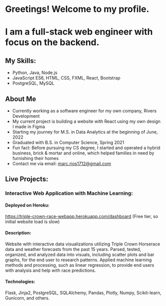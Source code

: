 # Greetings! Welcome to my profile. 
# I am a full-stack web engineer with focus on the backend.

## My Skills:
- Python, Java, Node.js 
- JavaScript ES6, HTML, CSS, FXML, React, Bootstrap
- PostgreSQL, MySQL

## About Me
- Currently working as a software engineer for my own company, Rivers Development
- My current project is building a website with React using my own design I made in Figma
- Starting my journey for M.S. in Data Analytics at the beginning of June, 2022
- Graduated with B.S. in Computer Science, Spring 2021
- Fun fact: Before pursuing my CS degree, I started and operated a hybrid business, brick & mortar and online, which helped families in need by furnishing 
  their homes
- Contact me via email: marc.rios1712@gmail.com


## Live Projects:

### Interactive Web Application with Machine Learning:
#### Deployed on Heroku:
https://triple-crown-race-webapp.herokuapp.com/dashboard 
(Free tier, so initial website load is slow)

#### Description:

Website with interactive data visualizations utilizing Triple Crown Horserace data and 
weather forecasts from the past 15 years. Parsed, tested, organized, and analyzed data into
visuals, including scatter plots and bar graphs, for the end user to research patterns. 
Applied machine learning methods and processing, such as linear 
regression, to provide end users with analysis and help with race predictions.

#### Technologies: 
Flask, Jinja2, PostgreSQL, SQLAlchemy, Pandas, Plotly, Numpy, Scikit-learn, Gunicorn, and others.
